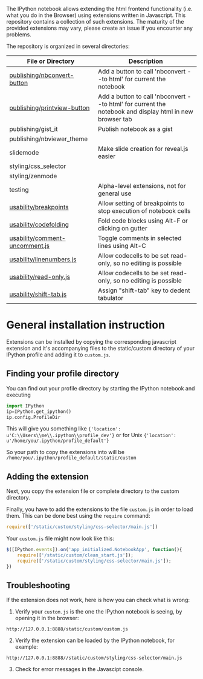 The IPython notebook allows extending the html frontend functionality (i.e. what you do in the Browser) using extensions written in Javascript. This repository contains a collection of such extensions. The maturity of the provided extensions may vary, please create an issue if you encounter any problems.

The repository is organized in several directories: 

| File or Directory      | Description                                                                       | 
| ---------------------- |---------------------------------------------------------------------------------|
| [publishing/nbconvert-button](wiki/Nbconvert-button)	   | Add a button to call 'nbconvert --to html' for current the notebook      |
| [publishing/printview-button](wiki/Printview-button)	   | Add a button to call 'nbconvert --to html' for current the notebook and display html in new browser tab                    |
| publishing/gist_it                             |  Publish notebook as a gist  |
| publishing/nbviewer_theme | |
| slidemode              | Make slide creation for reveal.js easier                                          |
| styling/css_selector   |                                              |
| styling/zenmode        |                                              |
| testing                | Alpha-level extensions, not for general use                                   |
| [usability/breakpoints](wiki/Breakpoints)  | Allow setting of breakpoints to stop execution of notebook cells            |
| [usability/codefolding](wiki/Codefolding)  | Fold code blocks using Alt-F or clicking on gutter            |
| [usability/comment-uncomment.js](wiki/Comment-uncomment) | Toggle comments in selected lines using Alt-C   |
| [usability/linenumbers.js](wiki/Linenumbers) | Allow codecells to be set read-only, so no editing is possible   |
| [usability/read-only.js](wiki/Readonly) | Allow codecells to be set read-only, so no editing is possible   |
| [usability/shift-tab.js](wiki/Shift-tab) | Assign "shift-tab" key to dedent tabulator                      |

# General installation instruction
Extensions can be installed by copying the corresponding javascript extension and it's accompanying files to the static/custom directory of your IPython profile and adding it to `custom.js`. 

## Finding your profile directory
You can find out your profile directory by starting the IPython notebook and executing
```python
import IPython
ip=IPython.get_ipython()
ip.config.ProfileDir 
```
This will give you something like
`{'location': u'C:\\Users\\me\\.ipython\\profile_dev'}`
or for Unix
`{'location': u'/home/you/.ipython/profile_default'}`

So your path to copy the extensions into will be
`/home/you/.ipython/profile_default/static/custom`

## Adding the extension
Next, you copy the extension file or complete directory to the custom directory.

Finally, you have to add the extensions to the file `custom.js` in order to load them.
This can be done best using the `require` command:
```javascript
require(['/static/custom/styling/css-selector/main.js']) 
```

Your `custom.js` file might now look like this:
```javascript
$([IPython.events]).on('app_initialized.NotebookApp', function(){
    require(['/static/custom/clean_start.js']);
    require(['/static/custom/styling/css-selector/main.js']);
})
```
## Troubleshooting
If the extension does not work, here is how you can check what is wrong:
1. Verify your `custom.js` is the one the IPython notebook is seeing, by opening it in the browser:

`http://127.0.0.1:8888/static/custom/custom.js`

2. Verify the extension can be loaded by the IPython notebook, for example:

`http://127.0.0.1:8888//static/custom/styling/css-selector/main.js`

3. Check for error messages in the Javascipt console. 

